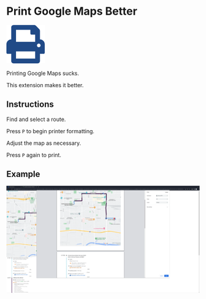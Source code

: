 # Print Google Maps Better

![icon](./icon128.png)

Printing Google Maps sucks.

This extension makes it better.


## Instructions

Find and select a route.

Press `P` to begin printer formatting.

Adjust the map as necessary.

Press `P` again to print.


## Example

![example](./assets/example.png)